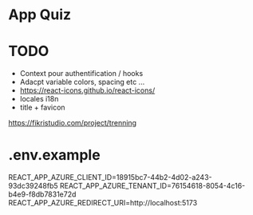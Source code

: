 # App Quiz


# TODO 

- Context pour authentification / hooks 
- Adacpt variable colors, spacing etc ... 
- https://react-icons.github.io/react-icons/
- locales i18n 
- title + favicon

https://fikristudio.com/project/trenning

# .env.example

REACT_APP_AZURE_CLIENT_ID=18915bc7-44b2-4d02-a243-93dc39248fb5
REACT_APP_AZURE_TENANT_ID=76154618-8054-4c16-b4e9-f8db7831e72d
REACT_APP_AZURE_REDIRECT_URI=http://localhost:5173